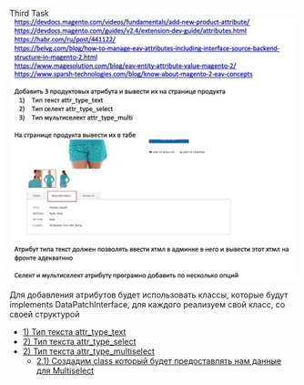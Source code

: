 Third Task
![SecondTask](ThirdTask.jpg)


Для добавления атрибутов будет использовать классы, которые будут  implements DataPatchInterface, для каждого реализуем свой класс, со своей структурой <br/>
* [1) Тип текста attr_type_text](Setup/Patch/Data/AttrTypeText.php)
* [2) Тип текста  attr_type_select](Setup/Patch/Data/AttrTypeSelect.php)
* [2) Тип текста  attr_type_multiselect](Setup/Patch/Data/AttrTypeMultiselect.php)
    * [2.1) Создадим class который будет предоставлять нам данные для Multiselect](Model/Config/Multiselect/GetDateForMultiselectAttribute.php)

